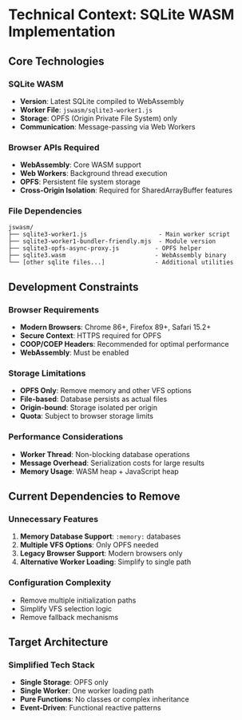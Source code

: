 # Technical Context: SQLite WASM Implementation

## Core Technologies

### SQLite WASM
- **Version**: Latest SQLite compiled to WebAssembly
- **Worker File**: `jswasm/sqlite3-worker1.js`
- **Storage**: OPFS (Origin Private File System) only
- **Communication**: Message-passing via Web Workers

### Browser APIs Required
- **WebAssembly**: Core WASM support
- **Web Workers**: Background thread execution  
- **OPFS**: Persistent file system storage
- **Cross-Origin Isolation**: Required for SharedArrayBuffer features

### File Dependencies
```
jswasm/
├── sqlite3-worker1.js                    - Main worker script
├── sqlite3-worker1-bundler-friendly.mjs  - Module version
├── sqlite3-opfs-async-proxy.js          - OPFS helper
├── sqlite3.wasm                         - WebAssembly binary
└── [other sqlite files...]              - Additional utilities
```

## Development Constraints

### Browser Requirements
- **Modern Browsers**: Chrome 86+, Firefox 89+, Safari 15.2+
- **Secure Context**: HTTPS required for OPFS
- **COOP/COEP Headers**: Recommended for optimal performance
- **WebAssembly**: Must be enabled

### Storage Limitations
- **OPFS Only**: Remove memory and other VFS options
- **File-based**: Database persists as actual files
- **Origin-bound**: Storage isolated per origin
- **Quota**: Subject to browser storage limits

### Performance Considerations
- **Worker Thread**: Non-blocking database operations
- **Message Overhead**: Serialization costs for large results
- **Memory Usage**: WASM heap + JavaScript heap

## Current Dependencies to Remove

### Unnecessary Features
1. **Memory Database Support**: `:memory:` databases
2. **Multiple VFS Options**: Only OPFS needed
3. **Legacy Browser Support**: Modern browsers only
4. **Alternative Worker Loading**: Simplify to single path

### Configuration Complexity
- Remove multiple initialization paths
- Simplify VFS selection logic
- Remove fallback mechanisms

## Target Architecture

### Simplified Tech Stack
- **Single Storage**: OPFS only
- **Single Worker**: One worker loading path
- **Pure Functions**: No classes or complex inheritance
- **Event-Driven**: Functional reactive patterns
